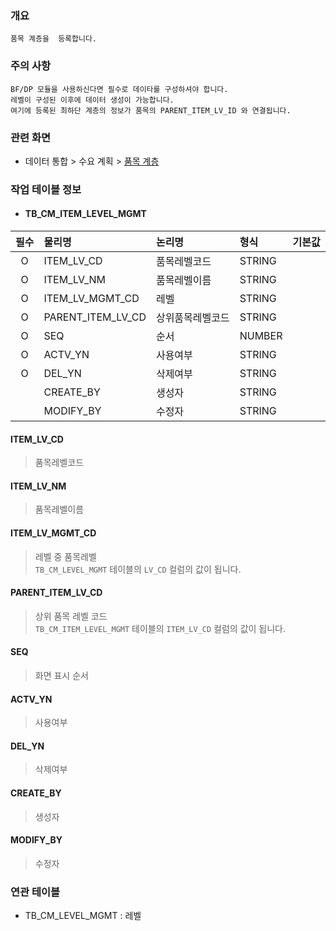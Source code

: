 ### 개요
    품목 계층을  등록합니다.

### 주의 사항
    BF/DP 모듈을 사용하신다면 필수로 데이타를 구성하셔야 합니다.
    레벨이 구성된 이후에 데이터 생성이 가능합니다.
    여기에 등록된 최하단 계층의 정보가 품목의 PARENT_ITEM_LV_ID 와 연결됩니다.
    

### 관련 화면
- 데이터 통합 > 수요 계획 > [품목 계층](#/dataintegration/demandplan/itemhierarchy)  

### 작업 테이블 정보

- #### TB_CM_ITEM_LEVEL_MGMT


| 필수 | 물리명                                   | 논리명      | 형식     |    기본값    | 
|:--:|:--------------------------------------|:---------|:-------|:---------:|
| O  | ITEM_LV_CD | 품목레벨코드   | STRING |           |
| O  | ITEM_LV_NM                   | 품목레벨이름   | STRING |           |
| O  | ITEM_LV_MGMT_CD                   | 레벨       | STRING   |           |
| O  | PARENT_ITEM_LV_CD                   | 상위품목레벨코드 | STRING |           |
| O  | SEQ                   | 순서       | NUMBER |           |
| O  | ACTV_YN                   | 사용여부     | STRING |           |
| O  | DEL_YN                   | 삭제여부     | STRING |           |
|    | CREATE_BY                   | 생성자      | STRING |           |
|    | MODIFY_BY                   | 수정자      | STRING |           |

#### ITEM_LV_CD
> 품목레벨코드  

#### ITEM_LV_NM
> 품목레벨이름  

#### ITEM_LV_MGMT_CD
> 레벨 중 품목레벨   
> `TB_CM_LEVEL_MGMT` 테이블의 `LV_CD` 컬럼의 값이 됩니다.

#### PARENT_ITEM_LV_CD
> 상위 품목 레벨 코드   
> `TB_CM_ITEM_LEVEL_MGMT` 테이블의 `ITEM_LV_CD` 컬럼의 값이 됩니다.

#### SEQ
> 화면 표시 순서

#### ACTV_YN
> 사용여부

#### DEL_YN
> 삭제여부

#### CREATE_BY
> 생성자  

#### MODIFY_BY
> 수정자  

### 연관 테이블

- TB_CM_LEVEL_MGMT : 레벨
